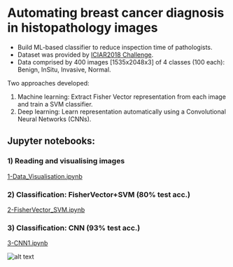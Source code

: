 # Automating breast cancer diagnosis in histopathology images


- Build ML-based classifier to reduce inspection time of pathologists.
- Dataset was provided by [ICIAR2018 Challenge](https://iciar2018-challenge.grand-challenge.org).
- Data comprised by 400 images [1535x2048x3] of 4 classes (100 each): Benign, InSitu, Invasive, Normal.


Two approaches developed:
1. Machine learning: Extract Fisher Vector representation from each image and train a SVM classifier.
2. Deep learning: Learn representation automatically using a Convolutional Neural Networks (CNNs).

## Jupyter notebooks:

### 1) Reading and visualising images
[1-Data_Visualisation.ipynb](/notebooks/1-Data_Visualisation.ipynb)

### 2) Classification: FisherVector+SVM (80% test acc.)
[2-FisherVector_SVM.ipynb](/notebooks/2-FisherVector_SVM.ipynb)

### 3) Classification: CNN (93% test acc.)
[3-CNN1.ipynb](/notebooks/3-ConvNet1.ipynb)


![alt text](/src/utils/class_examples.png)

